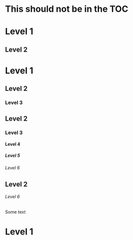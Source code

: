 # This should not be in the TOC

<nav id="toc" data-label="فهرس"></nav>

# Level 1

## Level 2

# Level 1

## Level 2

### Level 3

## Level 2

### Level 3

#### Level 4

##### Level 5

###### Level 6

## Level 2

###### Level 6

<p class="tag">Some text</p>

# Level 1
